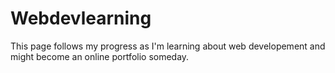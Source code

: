# Webdevlearning

This page follows my progress as I'm learning about web developement and might become an online portfolio someday.
